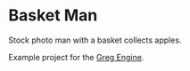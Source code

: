 # Basket Man
Stock photo man with a basket collects apples.

Example project for the [Greg Engine](https://github.com/adudewithapc/GregEngine).